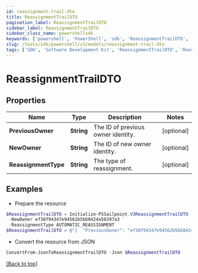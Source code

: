```yaml
---
id: reassignment-trail-dto
title: ReassignmentTrailDTO
pagination_label: ReassignmentTrailDTO
sidebar_label: ReassignmentTrailDTO
sidebar_class_name: powershellsdk
keywords: ['powershell', 'PowerShell', 'sdk', 'ReassignmentTrailDTO', 'ReassignmentTrailDTO'] 
slug: /tools/sdk/powershell/v3/models/reassignment-trail-dto
tags: ['SDK', 'Software Development Kit', 'ReassignmentTrailDTO', 'ReassignmentTrailDTO']
---
```



# ReassignmentTrailDTO

## Properties

Name | Type | Description | Notes
------------ | ------------- | ------------- | -------------
**PreviousOwner** | **String** | The ID of previous owner identity. | [optional] 
**NewOwner** | **String** | The ID of new owner identity. | [optional] 
**ReassignmentType** | **String** | The type of reassignment. | [optional] 

## Examples

- Prepare the resource
```powershell
$ReassignmentTrailDTO = Initialize-PSSailpoint.V3ReassignmentTrailDTO  -PreviousOwner ef38f94347e94562b5bb8424a56397d8 `
 -NewOwner ef38f94347e94562b5bb8424a56397a3 `
 -ReassignmentType AUTOMATIC_REASSIGNMENT
$ReassignmentTrailDTO = @"{  "PreviousOwner": "ef38f94347e94562b5bb8424a56397d8", "NewOwner": "ef38f94347e94562b5bb8424a56397a3", "ReassignmentType": "AUTOMATIC_REASSIGNMENT" }"@
```

- Convert the resource from JSON
```powershell
ConvertFrom-JsonToReassignmentTrailDTO -Json $ReassignmentTrailDTO
```


[[Back to top]](#) 

